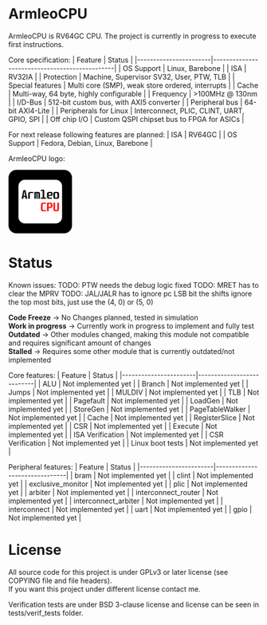 # ArmleoCPU

ArmleoCPU is RV64GC CPU. The project is currently in progress to execute first instructions.

Core specification:
| Feature               | Status                                        |
|-----------------------|-----------------------------------------------|
| OS Support            | Linux, Barebone               |
| ISA                   | RV32IA                                       |
| Protection            | Machine, Supervisor SV32, User, PTW, TLB      |
| Special features      | Multi core (SMP), weak store ordered, interrupts |
| Cache                 | Multi-way, 64 byte, highly configurable |
| Frequency             | >100MHz @ 130nm                               |
| I/D-Bus               | 512-bit custom bus, with AXI5 converter |
| Peripheral bus        | 64-bit AXI4-Lite                              |
| Peripherals for Linux | Interconnect, PLIC, CLINT, UART, GPIO, SPI    |
| Off chip I/O          | Custom QSPI chipset bus to FPGA for ASICs |

For next release following features are planned:
| ISA                   | RV64GC                                       |
| OS Support            | Fedora, Debian, Linux, Barebone               |

ArmleoCPU logo:

<img src="docs/Logo.png" alt="ArmleoCPU Logo" width="128"/>

# Status


Known issues:
TODO: PTW needs the debug logic fixed
TODO: MRET has to clear the MPRV
TODO: JAL/JALR has to ignore pc LSB bit
the shifts ignore the top most bits, just use the (4, 0) or (5, 0)

**Code Freeze** -> No Changes planned, tested in simulation  
**Work in progress** -> Currently work in progress to implement and fully test  
**Outdated** -> Other modules changed, making this module not compatible and requires significant amount of changes  
**Stalled** -> Requires some other module that is currently outdated/not implemented  

Core features:
| Feature               | Status                    |
|-----------------------|---------------------------|
| ALU                   | Not implemented yet       |
| Branch                | Not implemented yet       |
| Jumps                 | Not implemented yet       |
| MULDIV                | Not implemented yet       |
| TLB                   | Not implemented yet       |
| Pagefault             | Not implemented yet       |
| LoadGen               | Not implemented yet       |
| StoreGen              | Not implemented yet       |
| PageTableWalker       | Not implemented yet       |
| Cache                 | Not implemented yet       |
| RegisterSlice         | Not implemented yet       |
| CSR                   | Not implemented yet       |
| Execute               | Not implemented yet       |
| ISA Verification      | Not implemented yet       |
| CSR Verification      | Not implemented yet       |
| Linux boot tests      | Not implemented yet       |

Peripheral features:
| Feature               | Status                        |
|-----------------------|-------------------------------|
| bram                  | Not implemented yet           |
| clint                 | Not implemented yet           |
| exclusive_monitor     | Not implemented yet           |
| plic              | Not implemented yet           |
| arbiter               | Not implemented yet           |
| interconnect_router   | Not implemented yet           |
| interconnect_arbiter  | Not implemented yet           |
| interconnect          | Not implemented yet           |
| uart                  | Not implemented yet           |
| gpio                  | Not implemented yet           |

# License
All source code for this project is under GPLv3 or later license (see COPYING file and file headers).  
If you want this project under different license contact me.

Verification tests are under BSD 3-clause license and license can be seen in tests/verif_tests folder.

